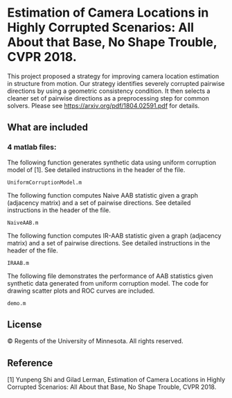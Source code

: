 # Estimation of Camera Locations in Highly Corrupted Scenarios: All About that Base, No Shape Trouble, CVPR 2018.

This project proposed a strategy for improving camera location estimation in structure from motion. Our strategy identifies severely
corrupted pairwise directions by using a geometric consistency condition. It then selects a cleaner set of pairwise directions
as a preprocessing step for common solvers. Please see https://arxiv.org/pdf/1804.02591.pdf for details.
## What are included

### 4 matlab files:
The following function generates synthetic data using uniform corruption model of [1]. See detailed instructions in the header of the file.
```
UniformCorruptionModel.m
```
The following function computes Naive AAB statistic given a graph (adjacency matrix) and a set of pairwise directions. See detailed instructions in the header of the file.
```
NaiveAAB.m
```
The following function computes IR-AAB statistic given a graph (adjacency matrix) and a set of pairwise directions. See detailed instructions in the header of the file.
```
IRAAB.m
```
The following file demonstrates the performance of AAB statistics given synthetic data generated from uniform corruption model. The code for drawing scatter plots and ROC curves are included.
```
demo.m
```



## License
© Regents of the University of Minnesota. All rights reserved.


## Reference
[1] Yunpeng Shi and Gilad Lerman, Estimation of Camera Locations in Highly Corrupted Scenarios: All About that Base, No Shape Trouble, CVPR 2018.
